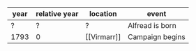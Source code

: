 |  year  | relative year |  location | event | 
| ------ | ------------- | --------- | ----- |
| ? | ? | ? | Alfread is born | 
| 1793 | 0 | [[Virmarr]] | Campaign begins |